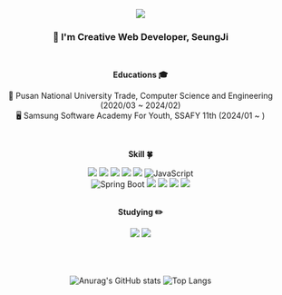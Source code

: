 <p align='center'>
    <img src="https://capsule-render.vercel.app/api?type=waving&color=gradient&height=250&section=header&text=Welcome&fontSize=80"/>
</p>

<div align=center>
<!--소개-->
<h3 align="center">👋 I'm Creative Web Developer, SeungJi</h3>

<br/>

<p text-align="center">
  <strong> Educations 🎓 </strong>
  <br/>
  
  📘 Pusan National University Trade, Computer Science and Engineering (2020/03 ~ 2024/02)
  <br/>
  🖥️ Samsung Software Academy For Youth, SSAFY 11th (2024/01 ~ )
</p>
<br/>
 
 <!--기술스택-->
  <strong> Skill :four_leaf_clover: </strong>
  
  <!--백-->
  <img src="https://img.shields.io/badge/Java-007396?style=flat&logo=Java&logoColor=white"/> 
  <img src="https://img.shields.io/badge/C++-00599C?style=flat&logo=C%2B%2B&logoColor=white">
  <img src="https://img.shields.io/badge/Python-3766AB?style=flat&logo=Python&logoColor=white"/>
  <!--프론트-->
  <img src="https://img.shields.io/badge/HTML5-E34F26?style=flat&logo=html5&logoColor=white"/>
  <img src="https://img.shields.io/badge/CSS3-1572B6?style=flat&logo=css3&logoColor=white"/>
  <img src="https://img.shields.io/badge/JavaScript-F7DF1E?style=flat&logo=JavaScript&logoColor=white" alt="JavaScript">
  <br/>

  <img src="https://img.shields.io/badge/Spring_Boot-6DB33F?style=flat&logo=Spring-Boot&logoColor=white" alt="Spring Boot">
  <img src="https://img.shields.io/badge/Django-092E20?style=flat&logo=django&logoColor=white"/>
  <img src="https://img.shields.io/badge/Vue.js-35495E?style=flat&logo=vue.js&logoColor=4FC08D"/>
  <img src="https://img.shields.io/badge/React-61DAFB?style=flat&logo=React&logoColor=white"/>
  <img src="https://img.shields.io/badge/mysql-4479A1?style=flat&logo=mysql&logoColor=white"> 

  </br>
  </br>
  
 <!--공부중 -->
 
<strong> Studying :pencil2: </strong> 

<img src="https://img.shields.io/badge/Unity-FFFFFF?style=flat&logo=Unity&logoColor=white"/>
<img src="https://img.shields.io/badge/Spring Security-6DB33F?style=flat&logo=springsecurity&logoColor=white"/>

  <br/>
  <br/>
  <br/>
  <br/>
  

<!-- 깃허브 스탯-->
   ![Anurag's GitHub stats](https://github-readme-stats.vercel.app/api?username=Seungjida&show_icons=true&theme=transparent&count_private=true&include_all_commits=true&hide_title=true)  ![Top Langs](https://github-readme-stats.vercel.app/api/top-langs/?username=Seungjida&hide=Seungjida%20notebook&layout=compact)

   <br/>
